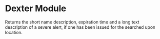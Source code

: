# Dexter Module
Returns the short name description, expiration time and a long text description of a severe alert, if one has been issued for the searched upon location.